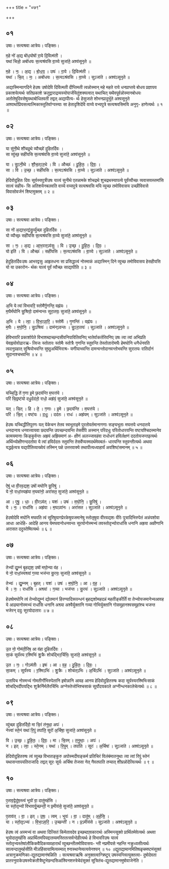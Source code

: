 +++
title = "०७९"

+++


## ०१
उषाः। सत्यश्रवा आत्रेयः। पङ्क्तिः।

म॒हे नो॑ अ॒द्य बो॑ध॒योषो॑ रा॒ये दि॒वित्म॑ती ।  
यथा॑ चिन्नो॒ अबो॑धयः स॒त्यश्र॑वसि वा॒य्ये सुजा॑ते॒ अश्व॑सूनृते ॥

म॒हे । नः॒ । अ॒द्य । बो॒ध॒य॒ । उषः॑ । रा॒ये । दि॒वित्म॑ती ।  
यथा॑ । चि॒त् । नः॒ । अबो॑धयः । स॒त्यऽश्र॑वसि । वा॒य्ये । सुऽजा॑ते । अश्व॑ऽसूनृते ॥

अद्यास्मिन्यागदिने हेउषः उषोदेवि दिवित्मती दीप्तिमती त्वन्नोस्मान् महे महते राये धनप्राप्तये बोधय प्रज्ञापय प्रकाशयेत्यर्थः सतिप्रकाशे क्रतुद्वाराद्रव्यस्योपार्जयितुंशक्यत्वात् यथाचित् यथैवपूर्वन्नोस्मानबोधयः अतोतेषुदिवसेषुयथाबोधितवती तद्वत् अद्यापीत्य- र्थः हेसुजाते शोभनप्रादुर्भूते अश्वसूनृते अश्वार्थाप्रियसत्यात्मिकास्तुतिर्वाग्यस्याः सा हेतादृशिदेवि वाय्ये वभ्यपुत्रे सत्यश्रवसिमयि अनुगृ- हाणेत्यर्थः ॥ १ ॥

## ०२
उषाः। सत्यश्रवा आत्रेयः। पङ्क्तिः।

या सु॑नी॒थे शौ॑चद्र॒थे व्यौच्छो॑ दुहितर्दिवः ।  
सा व्यु॑च्छ॒ सही॑यसि स॒त्यश्र॑वसि वा॒य्ये सुजा॑ते॒ अश्व॑सूनृते ॥

या । सु॒ऽनी॒थे । शौ॒च॒त्ऽर॒थे । वि । औच्छः॑ । दु॒हि॒तः॒ । दि॒वः॒ ।  
सा । वि । उ॒च्छ॒ । सही॑यसि । स॒त्यऽश्र॑वसि । वा॒य्ये । सुऽजा॑ते । अश्व॑ऽसूनृते ॥

हेदिवोदुहितः दिवः सूर्यस्यपुत्रीउषः यात्वं सुनीथे एतन्नामके शोचद्रथे शुचद्रथस्यापत्ये पूर्वंव्यौच्छः व्यवासयस्तमांसि सात्वं सहीय- सि अतिशयेनबलवति वाय्ये वय्यपुत्रे सत्यश्रवसि मयि व्युच्छ तमोविवासय उच्छीविवासे विवासोवर्जनं शिष्टमुक्तम् ॥ २ ॥

## ०३
उषाः। सत्यश्रवा आत्रेयः। पङ्क्तिः।

सा नो॑ अ॒द्याभ॒रद्व॑सु॒र्व्यु॑च्छा दुहितर्दिवः ।  
यो व्यौच्छः॒ सही॑यसि स॒त्यश्र॑वसि वा॒य्ये सुजा॑ते॒ अश्व॑सूनृते ॥

सा । नः॒ । अ॒द्य । आ॒भ॒रत्ऽव॑सुः । वि । उ॒च्छ॒ । दु॒हि॒तः॒ । दि॒वः॒ ।  
यो इति॑ । वि । औच्छः॑ । सही॑यसि । स॒त्यऽश्र॑वसि । वा॒य्ये । सुऽजा॑ते । अश्व॑ऽसूनृते ॥

हेदुहितर्दिवःउषः आभरद्वसुः आहृतधना सा प्रसिद्धात्वं नोस्माकं अद्यास्मिन् दिने व्युच्छ तमोविवासय हेसहीयसि यो या उकारोन- र्थकः यात्वं पूर्वं व्यौच्छः साद्यापीति ॥ ३ ॥

## ०४
उषाः। सत्यश्रवा आत्रेयः। पङ्क्तिः।

अ॒भि ये त्वा॑ विभावरि॒ स्तोमै॑र्गृ॒णन्ति॒ वह्न॑यः ।  
म॒घैर्म॑घोनि सु॒श्रियो॒ दाम॑न्वन्तः सुरा॒तयः॒ सुजा॑ते॒ अश्व॑सूनृते ॥

अ॒भि । ये । त्वा॒ । वि॒भा॒ऽव॒रि॒ । स्तोमैः॑ । गृ॒णन्ति॑ । वह्न॑यः ।  
म॒घैः । म॒घो॒नि॒ । सु॒ऽश्रियः॑ । दाम॑न्ऽवन्तः । सु॒ऽरा॒तयः॑ । सुऽजा॑ते । अश्व॑ऽसूनृते ॥

हेविभावरि प्रकाशोपेते विभाशब्दाच्छन्दसीवनिपावितिवनिप् भातेर्वाकर्तरिवनिप् उषः त्वा त्वां अभिप्रति येवह्नयोवोढारऋ- त्विजः स्तोतारः स्तोमैः स्तोत्रैः गृणन्ति स्तुवन्ति तेस्तोतारोमघैः हेमघोनि धनैर्धनवति त्वदनुग्रहात् सुश्रियोभवन्ति सुष्ठुअर्थिभिराश्र- यणीयाभवन्ति दामन्वन्तोदानवन्तोभवन्ति सुरातयः रातिर्दानं सुदानाश्चभवन्ति ॥ ४ ॥

## ०५
उषाः। सत्यश्रवा आत्रेयः। पङ्क्तिः।

यच्चि॒द्धि ते॑ ग॒णा इ॒मे छ॒दय॑न्ति म॒घत्त॑ये ।  
परि॑ चि॒द्वष्ट॑यो दधु॒र्दद॑तो॒ राधो॒ अह्र॑यं॒ सुजा॑ते॒ अश्व॑सूनृते ॥

यत् । चि॒त् । हि । ते॒ । ग॒णाः । इ॒मे । छ॒दय॑न्ति । म॒घत्त॑ये ।  
परि॑ । चि॒त् । वष्ट॑यः । द॒धुः॒ । दद॑तः । राधः॑ । अह्र॑यम् । सुऽजा॑ते । अश्व॑ऽसूनृते ॥

हेउषः यच्चिद्धीतिपूरणः यत् येकेचन तेतव स्वभूताइमे पुरतोवर्तमानागणाः सङ्घभूताः मघत्तये धनदातये धनदानाय धनवत्त्वायवा छदयन्ति उपच्छन्दयन्ति तेसर्वेपि अस्मान् परिदधुः परितोधारयन्ति वष्टयश्चिदस्मानेव कामयमानाः किङ्कुर्वन्तः अह्रयं अह्रियमाणं अ- क्षीणं अलज्जावहंवा राधोधनं हविर्लक्षणं ददतोयजन्तइत्यर्थः अर्थिभ्योक्षीणन्ददतोवा ये त्वां हविर्ददतः स्तुवन्ति तेसर्वेप्यस्मदर्थमेवबलं- धारयन्ति स्तुवन्तीत्यर्थः अथवा यद्धईत्यत्र यद्यपीतिव्याख्येयं तस्मिन् पक्षे उत्तरवाक्ये तथापीत्यध्याहार्यं अवशिष्टंसमानम् ॥ ५ ॥

## ०६
उषाः। सत्यश्रवा आत्रेयः। पङ्क्तिः।

ऐषु॑ धा वी॒रव॒द्यश॒ उषो॑ मघोनि सू॒रिषु॑ ।  
ये नो॒ राधां॒स्यह्र॑या म॒घवा॑नो॒ अरा॑सत॒ सुजा॑ते॒ अश्व॑सूनृते ॥

आ । ए॒षु॒ । धाः॒ । वी॒रऽव॑त् । यशः॑ । उषः॑ । म॒घो॒नि॒ । सू॒रिषु॑ ।  
ये । नः॒ । राधां॑सि । अह्र॑या । म॒घऽवा॑नः । अरा॑सत । सुऽजा॑ते । अश्व॑ऽसूनृते ॥

हेउषोदेवि मघोनि मघवति त्वं सूरिषुयागप्रेरकेषुयजमानेषु स्तोतृषुवा वीरवद्यशः वीरेः पुत्रादिभिरुपेतं अन्नंयशोवा आधाः आधेहि- आदेहि आनय येमघवानोधनवन्तः सूरयोनोस्मभ्यं तवस्तोतृभ्योराधांसि धनानि अह्रया अक्षीणानि अरासत ददुस्तेष्वित्यर्थः ॥ ६ ॥

## ०७
उषाः। सत्यश्रवा आत्रेयः। पङ्क्तिः।

तेभ्यो॑ द्यु॒म्नं बृ॒हद्यश॒ उषो॑ मघो॒न्या व॑ह ।  
ये नो॒ राधां॒स्यश्व्या॑ ग॒व्या भज॑न्त सू॒रयः॒ सुजा॑ते॒ अश्व॑सूनृते ॥

तेभ्यः॑ । द्यु॒म्नम् । बृ॒हत् । यशः॑ । उषः॑ । म॒घो॒नि॒ । आ । व॒ह॒ ।  
ये । नः॒ । राधां॑सि । अश्व्या॑ । ग॒व्या । भज॑न्त । सू॒रयः॑ । सुऽजा॑ते । अश्व॑ऽसूनृते ॥

हेउषोमघोनि त्वं तेभ्योद्युम्नं द्योतमानं हिरण्यादिरूपन्धनं बृहद्यशोमहदन्नं महतीङ्कीर्तिं वा तेभ्योयजमानेभ्यआवह ये आढ्यानोस्मभ्यं राधांसि धनानि अश्व्या अश्वैर्युक्तानि गव्या गोभिर्युक्तानि गोसमूहानश्वसमूहांश्च भजन्त भजेरन् ददुः सूरयोदातारः ॥ ७ ॥

## ०८
उषाः। सत्यश्रवा आत्रेयः। पङ्क्तिः।

उ॒त नो॒ गोम॑ती॒रिष॒ आ व॑हा दुहितर्दिवः ।  
सा॒कं सूर्य॑स्य र॒श्मिभिः॑ शु॒क्रैः शोच॑द्भिर॒र्चिभिः॒ सुजा॑ते॒ अश्व॑सूनृते ॥

उ॒त । नः॒ । गोऽम॑तीः । इषः॑ । आ । व॒ह॒ । दु॒हि॒तः॒ । दि॒वः॒ ।  
सा॒कम् । सूर्य॑स्य । र॒श्मिऽभिः॑ । शु॒क्रैः । शोच॑त्ऽभिः । अ॒र्चिऽभिः॑ । सुऽजा॑ते । अश्व॑ऽसूनृते ॥

उतापिच नोस्मभ्यं गोमतीर्गोभिरुपेतानि इषोन्नानि आवह आनय हेदिवोदुहितरुषः कदा सूर्यस्यरश्मिभिःसाकं शोचद्भिर्दीपयद्भिः शुक्रैर्निर्मलैरर्चिभिः अग्नेस्तेजोभिश्चसाकं सूर्योदयकाले अग्नीन्धनकालेचेत्यर्थः ॥ ८ ॥

## ०९
उषाः। सत्यश्रवा आत्रेयः। पङ्क्तिः।

व्यु॑च्छा दुहितर्दिवो॒ मा चि॒रं त॑नुथा॒ अपः॑ ।  
नेत्त्वा॑ स्ते॒नं यथा॑ रि॒पुं तपा॑ति॒ सूरो॑ अ॒र्चिषा॒ सुजा॑ते॒ अश्व॑सूनृते ॥

वि । उ॒च्छ॒ । दु॒हि॒तः॒ । दि॒वः॒ । मा । चि॒रम् । त॒नु॒थाः॒ । अपः॑ ।  
न । इत् । त्वा॒ । स्ते॒नम् । यथा॑ । रि॒पुम् । तपा॑ति । सूरः॑ । अ॒र्चिषा॑ । सुऽजा॑ते । अश्व॑ऽसूनृते ॥

हेदिवोदुहितरुषः त्वं व्युच्छ विभातङ्कुरु अपोस्मदीयङ्कर्म प्रतिचिरं विलंबंमातनुथाः त्वा त्वां रिपुं स्तेनं यथासन्तापयतिराजादिः तद्वत् सूरः सूर्यः अर्चिषा तेजसा नेत् नैवतपाति तप्यात् शीघ्रन्नोदेत्वित्यर्थः ॥ ९ ॥

## १०
उषाः। सत्यश्रवा आत्रेयः। पङ्क्तिः।

ए॒ताव॒द्वेदु॑ष॒स्त्वं भूयो॑ वा॒ दातु॑मर्हसि ।  
या स्तो॒तृभ्यो॑ विभावर्यु॒च्छन्ती॒ न प्र॒मीय॑से॒ सुजा॑ते॒ अश्व॑सूनृते ॥

ए॒ताव॑त् । वा॒ । इत् । उ॒षः॒ । त्वम् । भूयः॑ । वा॒ । दातु॑म् । अ॒र्ह॒सि॒ ।  
या । स्तो॒तृऽभ्यः॑ । वि॒भा॒ऽव॒रि॒ । उ॒च्छन्ती॑ । न । प्र॒ऽमीय॑से । सुऽजा॑ते । अश्व॑ऽसूनृते ॥

हेउषः त्वं अस्मभ्यं वा अथवा दित्सितं किमेतावदेव इच्छब्दएवकारार्थः अस्मिन्त्सूक्ते प्रार्थितमेवेत्यर्थः अथवा भूयोदातुमर्हसि अप्रार्थितमपियद्दातव्यमस्तितत्सर्वन्देहीत्यर्थः हे विभावरिउषः यात्वं स्तोतृभ्यस्तेषांलौकिकवैदिकव्यवहारार्थं व्युच्छन्तीतमोविवासय- न्ती नप्रमीयसे नहन्ति नक्रुध्यसीत्यर्थः सात्वन्दातुमर्हसीति मीञहिंसायामित्यस्मात् श्नास्थानेव्यत्ययेनश्यन् ॥ १० ॥द्युतद्यामानमितिषळृचमष्टमंसूक्तं अत्रानुक्रमणिका-द्युतद्यामानंषळिति । सत्यश्रवाऋषिः अनुक्तत्वान्त्रिष्टुप् उषस्यन्त्वित्युक्तत्वा- दुषोदेवता प्रातरनुवाकेउषस्येक्रतौत्रैष्टुभेछन्दसिआंश्विनशस्त्रेचेदंसूक्तं सूत्रितंच-द्युतद्यामानमुषोवाजेनेति ।